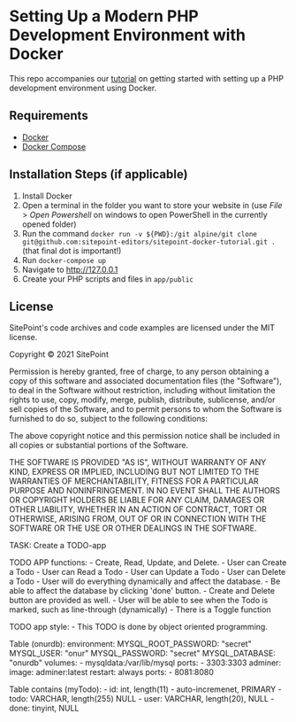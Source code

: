 # Setting Up a Modern PHP Development Environment with Docker

This repo accompanies our [tutorial](https://www.sitepoint.com/docker-php-development-environment/) on getting started with setting up a PHP development environment using Docker.

## Requirements

* [Docker](https://docs.docker.com/get-docker/)
* [Docker Compose](https://docs.docker.com/get-docker/)

## Installation Steps (if applicable)

1. Install Docker
2. Open a terminal in the folder you want to store your website in (use _File_ > _Open Powershell_ on windows to open PowerShell in the currently opened folder)
3. Run the command `docker run -v ${PWD}:/git alpine/git clone git@github.com:sitepoint-editors/sitepoint-docker-tutorial.git .` (that final dot is important!)
4. Run `docker-compose up`
5. Navigate to <http://127.0.0.1>
6. Create your PHP scripts and files in `app/public`

## License

SitePoint's code archives and code examples are licensed under the MIT license.

Copyright © 2021 SitePoint

Permission is hereby granted, free of charge, to any person obtaining a copy of this software and associated documentation files (the "Software"), to deal in the Software without restriction, including without limitation the rights to use, copy, modify, merge, publish, distribute, sublicense, and/or sell copies of the Software, and to permit persons to whom the Software is furnished to do so, subject to the following conditions:

The above copyright notice and this permission notice shall be included in all copies or substantial portions of the Software.

THE SOFTWARE IS PROVIDED "AS IS", WITHOUT WARRANTY OF ANY KIND, EXPRESS OR IMPLIED, INCLUDING BUT NOT LIMITED TO THE WARRANTIES OF MERCHANTABILITY, FITNESS FOR A PARTICULAR PURPOSE AND NONINFRINGEMENT. IN NO EVENT SHALL THE AUTHORS OR COPYRIGHT HOLDERS BE LIABLE FOR ANY CLAIM, DAMAGES OR OTHER LIABILITY, WHETHER IN AN ACTION OF CONTRACT, TORT OR OTHERWISE, ARISING FROM, OUT OF OR IN CONNECTION WITH THE SOFTWARE OR THE USE OR OTHER DEALINGS IN THE SOFTWARE.


TASK:
    Create a TODO-app

TODO APP functions:
    - Create, Read, Update, and Delete.
    - User can Create a Todo
    - User can Read a Todo
    - User can Update a Todo
    - User can Delete a Todo 
    - User will do everything dynamically and affect the database.
    - Be able to affect the database by clicking 'done' button.
    - Create and Delete button are provided as well.
    - User will be able to see when the Todo is marked, such as line-through (dynamically)
    - There is a Toggle function

TODO app style:
    - This TODO is done by object oriented programming.

Table (onurdb):
    environment:
      MYSQL_ROOT_PASSWORD: "secret"
      MYSQL_USER: "onur"
      MYSQL_PASSWORD: "secret"
      MYSQL_DATABASE: "onurdb"
    volumes:
      - mysqldata:/var/lib/mysql
    ports:
      - 3303:3303
  adminer:
    image: adminer:latest
    restart: always
    ports:
      - 8081:8080

Table contains (myTodo):
    - id: int, length(11) - auto-incremenet, PRIMARY
    - todo: VARCHAR, length(255) NULL
    - user: VARCHAR, length(20), NULL
    - done: tinyint, NULL